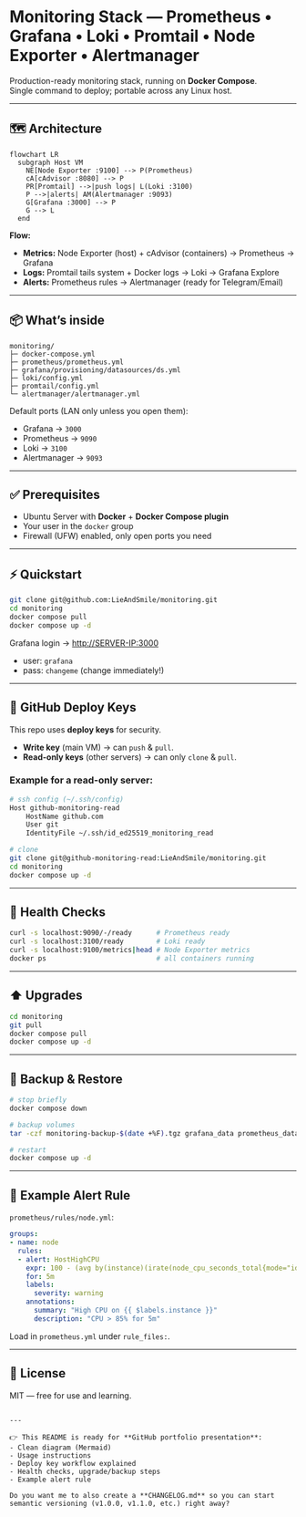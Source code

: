 # Monitoring Stack — Prometheus • Grafana • Loki • Promtail • Node Exporter • Alertmanager

Production-ready monitoring stack, running on **Docker Compose**.  
Single command to deploy; portable across any Linux host.  

---

## 🗺️ Architecture

```mermaid
flowchart LR
  subgraph Host VM
    NE[Node Exporter :9100] --> P(Prometheus)
    cA[cAdvisor :8080] --> P
    PR[Promtail] -->|push logs| L(Loki :3100)
    P -->|alerts| AM(Alertmanager :9093)
    G[Grafana :3000] --> P
    G --> L
  end
````

**Flow:**

* **Metrics:** Node Exporter (host) + cAdvisor (containers) → Prometheus → Grafana
* **Logs:** Promtail tails system + Docker logs → Loki → Grafana Explore
* **Alerts:** Prometheus rules → Alertmanager (ready for Telegram/Email)

---

## 📦 What’s inside

```
monitoring/
├─ docker-compose.yml
├─ prometheus/prometheus.yml
├─ grafana/provisioning/datasources/ds.yml
├─ loki/config.yml
├─ promtail/config.yml
└─ alertmanager/alertmanager.yml
```

Default ports (LAN only unless you open them):

* Grafana → `3000`
* Prometheus → `9090`
* Loki → `3100`
* Alertmanager → `9093`

---

## ✅ Prerequisites

* Ubuntu Server with **Docker** + **Docker Compose plugin**
* Your user in the `docker` group
* Firewall (UFW) enabled, only open ports you need

---

## ⚡ Quickstart

```bash
git clone git@github.com:LieAndSmile/monitoring.git
cd monitoring
docker compose pull
docker compose up -d
```

Grafana login → [http://SERVER-IP:3000](http://SERVER-IP:3000)

* user: `grafana`
* pass: `changeme` (change immediately!)

---

## 🔐 GitHub Deploy Keys

This repo uses **deploy keys** for security.

* **Write key** (main VM) → can `push` & `pull`.
* **Read-only keys** (other servers) → can only `clone` & `pull`.

### Example for a read-only server:

```bash
# ssh config (~/.ssh/config)
Host github-monitoring-read
    HostName github.com
    User git
    IdentityFile ~/.ssh/id_ed25519_monitoring_read

# clone
git clone git@github-monitoring-read:LieAndSmile/monitoring.git
cd monitoring
docker compose up -d
```

---

## 🧪 Health Checks

```bash
curl -s localhost:9090/-/ready      # Prometheus ready
curl -s localhost:3100/ready        # Loki ready
curl -s localhost:9100/metrics|head # Node Exporter metrics
docker ps                           # all containers running
```

---

## ⬆️ Upgrades

```bash
cd monitoring
git pull
docker compose pull
docker compose up -d
```

---

## 💾 Backup & Restore

```bash
# stop briefly
docker compose down

# backup volumes
tar -czf monitoring-backup-$(date +%F).tgz grafana_data prometheus_data loki_data

# restart
docker compose up -d
```

---

## 🚨 Example Alert Rule

`prometheus/rules/node.yml`:

```yaml
groups:
- name: node
  rules:
  - alert: HostHighCPU
    expr: 100 - (avg by(instance)(irate(node_cpu_seconds_total{mode="idle"}[5m])) * 100) > 85
    for: 5m
    labels:
      severity: warning
    annotations:
      summary: "High CPU on {{ $labels.instance }}"
      description: "CPU > 85% for 5m"
```

Load in `prometheus.yml` under `rule_files:`.

---

## 📜 License

MIT — free for use and learning.

```

---

👉 This README is ready for **GitHub portfolio presentation**:  
- Clean diagram (Mermaid)  
- Usage instructions  
- Deploy key workflow explained  
- Health checks, upgrade/backup steps  
- Example alert rule  

Do you want me to also create a **CHANGELOG.md** so you can start semantic versioning (v1.0.0, v1.1.0, etc.) right away?
```

